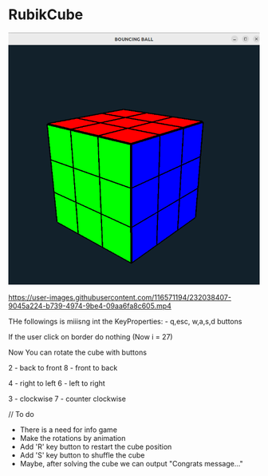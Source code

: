 # RubikCube

![Alt text](/ScreenShots/Cube.png?raw=true "Cube")


https://user-images.githubusercontent.com/116571194/232038407-9045a224-b739-4974-9be4-09aa6fa8c605.mp4




THe followings is miiisng int the KeyProperties:
    - q,esc, w,a,s,d buttons

If the user click on border do nothing (Now i = 27)


Now You can rotate the cube with buttons

2 - back to front
8 - front to back

4 - right to left
6 - left to right

3 - clockwise
7 - counter clockwise

// To do
- There is a need for info game 
- Make the rotations by animation
- Add 'R' key button to restart the cube position
- Add 'S' key button to shuffle the cube
- Maybe, after solving the cube we can output "Congrats message..."


